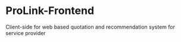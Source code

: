 # ProLink-Frontend
Client-side for web based quotation and recommendation system for service provider
